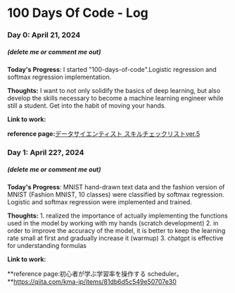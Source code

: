 # 100 Days Of Code - Log

### Day 0: April 21, 2024 
##### (delete me or comment me out)

**Today's Progress**: I started "100-days-of-code".Logistic regression and softmax regression implementation. 

**Thoughts:** I want to not only solidify the basics of deep learning, but also develop the skills necessary to become a machine learning engineer while still a student. Get into the habit of moving your hands.

**Link to work:** 

**reference page:**[データサイエンティスト スキルチェックリストver.5](https://www.datascientist.or.jp/news/n-pressrelease/post-1757/)

### Day 1: April 22?, 2024 
##### (delete me or comment me out)

**Today's Progress**: MNIST hand-drawn text data and the fashion version of MNIST (Fashion MNIST, 10 classes) were classified by softmax regression.
Logistic and softmax regression were implemented and trained.

**Thoughts:** 1. realized the importance of actually implementing the functions used in the model by working with my hands (scratch development)
2. in order to improve the accuracy of the model, it is better to keep the learning rate small at first and gradually increase it (warmup)
3. chatgpt is effective for understanding formulas

**Link to work:** 

**reference page:初心者が学ぶ学習率を操作する scheduler。**https://qiita.com/kma-jp/items/81db6d5c549e50707e30

